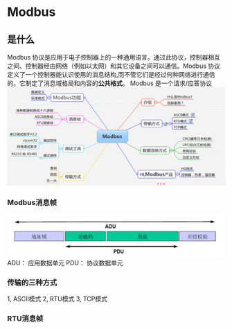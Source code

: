 # Modbus

## 是什么
Modbus 协议是应用于电子控制器上的一种通用语言。通过此协议，控制器相互之间、控制器经由网络（例如以太网）和其它设备之间可以通信。Modbus 协议定义了一个控制器能认识使用的消息结构,而不管它们是经过何种网络进行通信的。它制定了消息域格局和内容的**公共格式**。
Modbus 是一个请求/应答协议
![image](_v_images/_image_1509005248_22190.png)

### Modbus消息帧
![image](_v_images/_image_1509005397_1842.png)
ADU： 应用数据单元
PDU： 协议数据单元

### 传输的三种方式
1, ASCII模式
2, RTU模式
3, TCP模式

### RTU消息帧



